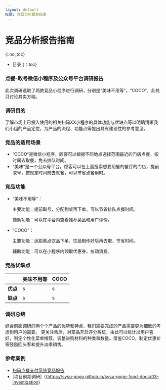 ```yaml
---
layout: default
标题: 竞品分析报告指南
---
```


# 竞品分析报告指南
{:.no_toc}

* 目录
{：toc}

### 点餐-取号微信小程序及公众号平台调研报告

此次调研选取了两款竞品小程序进行调研，分别是“美味不用等”，“COCO”，此处只讨论其卖方端。

### 调研目的

了解市场上已投入使用的相关扫码XX小程序的具体功能与优缺点等以明确清晰我们小组的产品定位，为产品的流程、功能点等提出具有建设性的参考意见。

### 竞品的适用场景

- ”COCO“是微信小程序，顾客可以根据不同地点选择范围最近的门店点餐，按时间去取餐，免去排队时间。
- “美味”是一个公众号平台，顾客可以在上面搜索想要用餐的餐厅的门店，提前取号，按规定时间前去就餐，可以节省点餐用时。




### 竞品功能

- “美味不用等“：

  主要功能：提前取号，分配到桌再下单，可以节省排队点餐时间。

  辅助功能：可以在平台内查看推荐菜品和用户评价。


- “COCO”：

  主要功能：远距离点饮品下单，饮品制作好后再去取，节省时间。

  辅助功能：可以在小程序内领取优惠券，拉动消费。

### 竞品优缺点

|          | 美味不用等                                                     | COCO                                                 |
| -------- | :----------------------------------------------------------- | :----------------------------------------------------------- |
| **优点** | s |  s|
| **缺点** |s  | s |

### 调研总结
综合前面调研的两个个产品的优势和特点，我们需要完成的产品需要更为细致的考虑到用户的需要。
更关注售后，对菜品开启评分系统，由此可以统计出用户喜好，制定个性化菜单推荐，调整进购材料的种类和数量。借鉴COCO，制定优惠价等鼓励回头客和提升淡季销售。

### 参考案例
* [扫码点餐支付系统竞品报告](https://baoleme.github.io/Dashboard/documents/competitor_analyze.html)
* [项目前期调研]（(https://sysu-gogo.github.io/sysu-gogo-food-docs/03-investigation)


